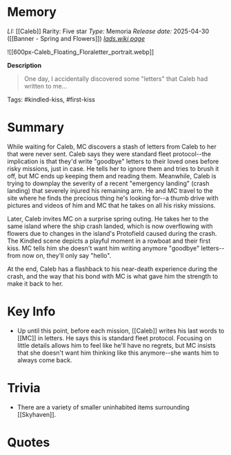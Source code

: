 # Memory
*LI:* [[Caleb]]
Rarity: Five star
*Type:* Memoria
*Release date:* 2025-04-30 ([[Banner - Spring and Flowers]])
*[lads.wiki page](https://lads.wiki/wiki/Caleb:_Floating_Floraletter)*

![[600px-Caleb_Floating_Floraletter_portrait.webp]]

**Description**
> One day, I accidentally discovered some "letters" that Caleb had written to me...

Tags: #kindled-kiss, #first-kiss
# Summary
While waiting for Caleb, MC discovers a stash of letters from Caleb to her that were never sent. Caleb says they were standard fleet protocol--the implication is that they'd write "goodbye" letters to their loved ones before risky missions, just in case. He tells her to ignore them and tries to brush it off, but MC ends up keeping them and reading them. Meanwhile, Caleb is trying to downplay the severity of a recent "emergency landing" (crash landing) that severely injured his remaining arm. He and MC travel to the site where he finds the precious thing he's looking for--a thumb drive with pictures and videos of him and MC that he takes on all his risky missions.

Later, Caleb invites MC on a surprise spring outing. He takes her to the same island where the ship crash landed, which is now overflowing with flowers due to changes in the island's Protofield caused during the crash. The Kindled scene depicts a playful moment in a rowboat and their first kiss. MC tells him she doesn't want him writing anymore "goodbye" letters--from now on, they'll only say "hello".

At the end, Caleb has a flashback to his near-death experience during the crash, and the way that his bond with MC is what gave him the strength to make it back to her.
# Key Info
* Up until this point, before each mission, [[Caleb]] writes his last words to [[MC]] in letters. He says this is standard fleet protocol. Focusing on little details allows him to feel like he'll have no regrets, but MC insists that she doesn't want him thinking like this anymore--she wants him to always come back.

# Trivia
* There are a variety of smaller uninhabited items surrounding [[Skyhaven]].

# Quotes

> 